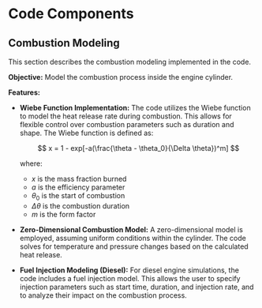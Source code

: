 # Code Components

## Combustion Modeling

This section describes the combustion modeling implemented in the code.

**Objective:** Model the combustion process inside the engine cylinder.

**Features:**

*   **Wiebe Function Implementation:**  The code utilizes the Wiebe function to model the heat release rate during combustion. This allows for flexible control over combustion parameters such as duration and shape. The Wiebe function is defined as:

    $$ x = 1 - exp[-a(\frac{\theta - \theta_0}{\Delta \theta})^m] $$

    where:
    *   $x$ is the mass fraction burned
    *   $a$ is the efficiency parameter
    *   $\theta_0$ is the start of combustion
    *   $\Delta \theta$ is the combustion duration
    *   $m$ is the form factor

*   **Zero-Dimensional Combustion Model:** A zero-dimensional model is employed, assuming uniform conditions within the cylinder.  The code solves for temperature and pressure changes based on the calculated heat release.

*   **Fuel Injection Modeling (Diesel):** For diesel engine simulations, the code includes a fuel injection model.  This allows the user to specify injection parameters such as start time, duration, and injection rate, and to analyze their impact on the combustion process.

